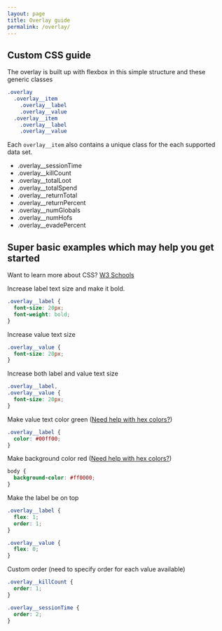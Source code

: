 ```yaml
---
layout: page
title: Overlay guide
permalink: /overlay/
---
```


## Custom CSS guide

The overlay is built up with flexbox in this simple structure and these generic classes

```css
.overlay
  .overlay__item
    .overlay__label
    .overlay__value
  .overlay__item
    .overlay__label
    .overlay__value
```

Each `overlay__item` also contains a unique class for the each supported data set.

- .overlay__sessionTime
- .overlay__killCount
- .overlay__totalLoot
- .overlay__totalSpend
- .overlay__returnTotal
- .overlay__returnPercent
- .overlay__numGlobals
- .overlay__numHofs
- .overlay__evadePercent

## Super basic examples which may help you get started

Want to learn more about CSS? [W3 Schools](https://www.w3schools.com/css/default.asp)

Increase label text size and make it bold.

```css
.overlay__label {
  font-size: 20px;
  font-weight: bold;
}
```

Increase value text size

```css
.overlay__value {
  font-size: 20px;
}
```

Increase both label and value text size

```css
.overlay__label,
.overlay__value {
  font-size: 20px;
}
```

Make value text color green ([Need help with hex colors?](https://www.w3schools.com/colors/colors_hexadecimal.asp))

```css
.overlay__label {
  color: #00ff00;
}
```

Make background color red ([Need help with hex colors?](https://www.w3schools.com/colors/colors_hexadecimal.asp))

```css
body {
  background-color: #ff0000;
}
```

Make the label be on top

```css
.overlay__label {
  flex: 1;
  order: 1;
}

.overlay__value {
  flex: 0;
}
```

Custom order (need to specify order for each value available)

```css
.overlay__killCount {
  order: 1;
}

.overlay__sessionTime {
  order: 2;
}
```
